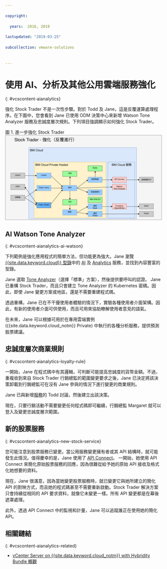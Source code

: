 ```yaml
---

copyright:

  years:  2016, 2019

lastupdated: "2019-03-25"

subcollection: vmware-solutions


---
```


# 使用 AI、分析及其他公用雲端服務強化
{: #vcscontent-aianalytics}

強化 Stock Trader 不是一次性步驟。對於 Todd 及 Jane，這是反覆運算處理程序。在下圖中，您會看到 Jane 已使用 ODM 決策中心來新增 Watson Tone Analyzer 服務及忠誠度層次規則。下列項目強調顯示如何強化 Stock Trader。

圖 1. 進一步強化 Stock Trader
![Stock Trader 強化反覆運算結果](vcscontent-enriched.svg)

## AI Watson Tone Analyzer
{: #vcscontent-aianalytics-ai-watson}

下列範例是強化應用程式的簡單方法，但功能更為強大。Jane 瀏覽 [{{site.data.keyword.cloud}} 型錄](https://cloud.ibm.com/catalog/)中的 [AI](https://cloud.ibm.com/catalog/?category=ai) 及 [Analytics](https://cloud.ibm.com/catalog/?category=analytics) 服務，並找到內容豐富的型錄。

Jane 選取 [Tone Analyzer](https://cloud.ibm.com/catalog/services/tone-analyzer)（選擇「標準」方案），然後提供要呼叫的認證。
Jane 已重構 Stock Trader，而且只會建立 Tone Analyzer 的 Kubernetes 密碼。因此，即使 Jane 變更方案或地區，還是不需要重建程式碼。

透過重構，Jane 已在不干擾使用者體驗的情況下，實驗各種使用者介面架構。因此，有新的使用者介面可供使用，而且可用來協助瞭解使用者意見的語氣。

在未來，Jane 可以根據可用於在專用雲端實例 ({{site.data.keyword.cloud_notm}} Private) 中執行的各種分析服務，提供預測股票建議。

## 忠誠度層次商業規則
{: #vcscontent-aianalytics-loyalty-rule}

一開始，Jane 在程式碼中有其邏輯，可判斷可能提高忠誠度的貨幣金額。不過，重複收到來自 Stock Trader 行銷總監的範圍變更要求之後，Jane 已決定將該決策卸載到行銷總監可在沒有 Jane 參與的情況下進行變更的商業規則。

Jane 已與新增[服務](https://cloud.ibm.com/catalog/services/decision-optimization)的 Todd 討論，然後建立出該決策。

現在，只要行銷活動不需要變更任何程式碼即可繼續，行銷總監 Margaret 就可以登入及變更忠誠度層次範圍。

## 新的股票服務
{: #vcscontent-aianalytics-new-stock-service}

您可能注意到股票服務已變更。當公用服務變更擁有者或其 API 結構時，就可能發生此情況。值得慶幸的是，Jane 使用了 [API Connect](https://cloud.ibm.com/catalog/services/api-connect)。
一開始，她使用 API Connect 來簡化原始股票服務的回應，因為很難從給予她的原始 API 接收及格式化她想要的資料。

現在，Jane 很滿意，因為當她變更股票服務時，就已變更它與她所建立的簡化 API 的對映方式，而且她的程式碼甚至不需要重新啟動。Stock Trader 解決方案只會持續從相同的 API 要求資料，就像它未變更一樣。所有 API 變更都是在幕後遮罩處理。

此外，透過 API Connect 中的監視和計量，Jane 可以追蹤誰正在使用她的簡化 API。

## 相關鏈結
{: #vcscontent-aianalytics-related}

* [vCenter Server on {{site.data.keyword.cloud_notm}} with Hybridity Bundle 概觀](/docs/services/vmwaresolutions/archiref/vcs?topic=vmware-solutions-vcs-hybridity-intro)

